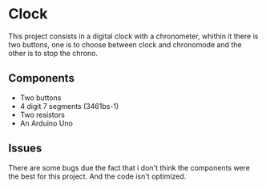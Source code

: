 # Clock
This project consists in a digital clock with a chronometer, whithin it there is two buttons, one is to choose between clock and chronomode and the other is to stop the chrono.
## Components
* Two buttons
* 4 digit 7 segments (3461bs-1)
* Two resistors
* An Arduino Uno

## Issues
There are some bugs due the fact that i don't think the components were the best for this project. And the code isn't optimized.
